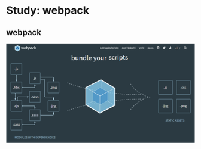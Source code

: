 # Study: webpack

## webpack

![image-20191114205721816](README.assets/image-20191114205721816.png)
